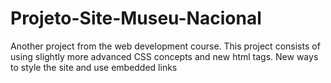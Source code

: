 # Projeto-Site-Museu-Nacional
Another project from the web development course. This project consists of using slightly more advanced CSS concepts and new html tags. New ways to style the site and use embedded links
